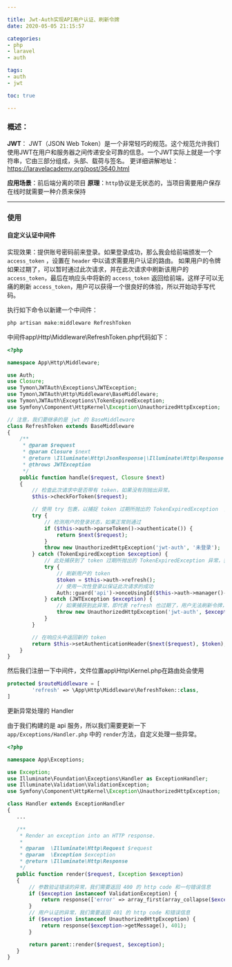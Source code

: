 ```yaml
---

title: Jwt-Auth实现API用户认证、刷新令牌
date: 2020-05-05 21:15:57

categories:
- php
- laravel
- auth

tags:
- auth
- jwt

toc: true

---
```


### 概述：
**JWT**： JWT（JSON Web Token）是一个非常轻巧的规范。这个规范允许我们使用JWT在用户和服务器之间传递安全可靠的信息。一个JWT实际上就是一个字符串，它由三部分组成，头部、载荷与签名。
更详细讲解地址：https://laravelacademy.org/post/3640.html

**应用场景**：前后端分离的项目
**原理**：`http`协议是无状态的，当项目需要用户保存在线时就需要一种介质来保持
<!--more-->

---

### 使用

#### 自定义认证中间件
实现效果：提供账号密码前来登录。如果登录成功，那么我会给前端颁发一个 `access_token` ，设置在 `header` 中以请求需要用户认证的路由。
如果用户的令牌如果过期了，可以暂时通过此次请求，并在此次请求中刷新该用户的 `access_token`，最后在响应头中将新的 `access_token` 返回给前端，这样子可以无痛的刷新 `access_token`，用户可以获得一个很良好的体验，所以开始动手写代码。

执行如下命令以新建一个中间件：
```php
php artisan make:middleware RefreshToken
```

中间件app\Http\Middleware\RefreshToken.php代码如下：

```php
<?php

namespace App\Http\Middleware;

use Auth;
use Closure;
use Tymon\JWTAuth\Exceptions\JWTException;
use Tymon\JWTAuth\Http\Middleware\BaseMiddleware;
use Tymon\JWTAuth\Exceptions\TokenExpiredException;
use Symfony\Component\HttpKernel\Exception\UnauthorizedHttpException;

// 注意，我们要继承的是 jwt 的 BaseMiddleware
class RefreshToken extends BaseMiddleware
{
    /**
     * @param $request
     * @param Closure $next
     * @return \Illuminate\Http\JsonResponse|\Illuminate\Http\Response|mixed
     * @throws JWTException
     */
    public function handle($request, Closure $next)
    {
        // 检查此次请求中是否带有 token，如果没有则抛出异常。
        $this->checkForToken($request);

        // 使用 try 包裹，以捕捉 token 过期所抛出的 TokenExpiredException  异常
        try {
            // 检测用户的登录状态，如果正常则通过
            if ($this->auth->parseToken()->authenticate()) {
                return $next($request);
            }
            throw new UnauthorizedHttpException('jwt-auth', '未登录');
        } catch (TokenExpiredException $exception) {
            // 此处捕获到了 token 过期所抛出的 TokenExpiredException 异常，我们在这里需要做的是刷新该用户的 token 并将它添加到响应头中
            try {
                // 刷新用户的 token
                $token = $this->auth->refresh();
                // 使用一次性登录以保证此次请求的成功
                Auth::guard('api')->onceUsingId($this->auth->manager()->getPayloadFactory()->buildClaimsCollection()->toPlainArray()['sub']);
            } catch (JWTException $exception) {
                // 如果捕获到此异常，即代表 refresh 也过期了，用户无法刷新令牌，需要重新登录。
                throw new UnauthorizedHttpException('jwt-auth', $exception->getMessage());
            }
        }

        // 在响应头中返回新的 token
        return $this->setAuthenticationHeader($next($request), $token);
    }
}

```

然后我们注册一下中间件，文件位置app\Http\Kernel.php在路由处会使用
```php
protected $routeMiddleware = [
        'refresh' => \App\Http\Middleware\RefreshToken::class,
]

```

更新异常处理的 Handler

由于我们构建的是 api 服务，所以我们需要更新一下 `app/Exceptions/Handler.php` 中的 `render`方法，自定义处理一些异常。

```php
<?php

namespace App\Exceptions;

use Exception;
use Illuminate\Foundation\Exceptions\Handler as ExceptionHandler;
use Illuminate\Validation\ValidationException;
use Symfony\Component\HttpKernel\Exception\UnauthorizedHttpException;

class Handler extends ExceptionHandler
{
   ...

   /**
    * Render an exception into an HTTP response.
    *
    * @param  \Illuminate\Http\Request $request
    * @param  \Exception $exception
    * @return \Illuminate\Http\Response
    */
   public function render($request, Exception $exception)
   {
       // 参数验证错误的异常，我们需要返回 400 的 http code 和一句错误信息
       if ($exception instanceof ValidationException) {
           return response(['error' => array_first(array_collapse($exception->errors()))], 400);
       }
       // 用户认证的异常，我们需要返回 401 的 http code 和错误信息
       if ($exception instanceof UnauthorizedHttpException) {
           return response($exception->getMessage(), 401);
       }

       return parent::render($request, $exception);
   }
}

```

